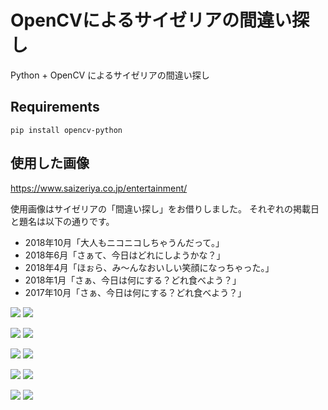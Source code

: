 
# OpenCVによるサイゼリアの間違い探し

Python + OpenCV によるサイゼリアの間違い探し

## Requirements

```
pip install opencv-python
```

## 使用した画像

https://www.saizeriya.co.jp/entertainment/

使用画像はサイゼリアの「間違い探し」をお借りしました。
それぞれの掲載日と題名は以下の通りです。

- 2018年10月「大人もニコニコしちゃうんだって。」
- 2018年6月「さぁて、今日はどれにしようかな？」
- 2018年4月「ほぉら、み〜んなおいしい笑顔になっちゃった。」
- 2018年1月「さぁ、今日は何にする？どれ食べよう？」
- 2017年10月「さぁ、今日は何にする？どれ食べよう？」


![](img/201810.png)
![](img/201810-diff.png)

![](img/201806.png)
![](img/201806-diff.png)

![](img/201804.png)
![](img/201804-diff.png)

![](img/201801.png)
![](img/201801-diff.png)

![](img/201710.png)
![](img/201710-diff.png)
